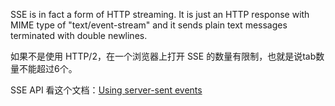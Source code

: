 
SSE is in fact a form of HTTP streaming. It is just an HTTP response with MIME type of "text/event-stream" and it sends plain text messages terminated with double newlines.

如果不是使用 HTTP/2，在一个浏览器上打开 SSE 的数量有限制，也就是说tab数量不能超过6个。

SSE API 看这个文档：[Using server-sent events](https://developer.mozilla.org/en-US/docs/Web/API/Server-sent_events/Using_server-sent_events)




